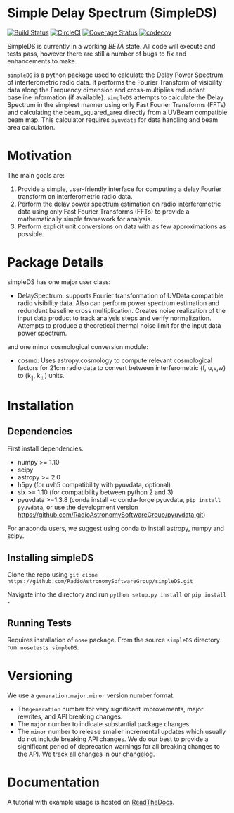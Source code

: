 # Simple Delay Spectrum (SimpleDS)

[![Build Status](https://travis-ci.com/RadioAstronomySoftwareGroup/simpleDS.svg?branch=master)](https://travis-ci.com/RadioAstronomySoftwareGroup/simpleDS)
[![CircleCI](https://circleci.com/gh/RadioAstronomySoftwareGroup/simpleDS.svg?style=svg)](https://circleci.com/gh/RadioAstronomySoftwareGroup/simpleDS)
[![Coverage Status](https://coveralls.io/repos/github/RadioAstronomySoftwareGroup/simpleDS/badge.svg)](https://coveralls.io/github/RadioAstronomySoftwareGroup/simpleDS)
[![codecov](https://codecov.io/gh/RadioAstronomySoftwareGroup/simpleDS/branch/master/graph/badge.svg)](https://codecov.io/gh/RadioAstronomySoftwareGroup/simpleDS)

SimpleDS is currently in a working *BETA* state.  All code will execute and tests pass, however there are still a number of bugs to fix and enhancements to make.


`simpleDS` is a python package used to calculate the Delay Power Spectrum
of interferometric radio data. It performs the Fourier Transform of
visibility data along the Frequency dimension
and cross-multiplies redundant baseline information (if available).
`simpleDS` attempts to calculate the Delay Spectrum in the simplest manner
using only Fast Fourier Transforms (FFTs) and calculating the beam_squared_area
directly from a UVBeam compatible beam map.
This calculator requires `pyuvdata` for data handling and beam area calculation.

# Motivation
The main goals are:

1. Provide a simple, user-friendly interface for computing a delay Fourier transform on interferometric radio data.
2. Perform the delay power spectrum estimation on radio interferometric data using only Fast Fourier Transforms (FFTs) to provide a mathematically simple framework for analysis.
3. Perform explicit unit conversions on data with as few approximations as possible.

# Package Details
simpleDS has one major user class:

* DelaySpectrum: supports Fourier transformation of UVData compatible radio visibility data. Also can perform power spectrum estimation and redundant baseline cross multiplication. Creates noise realization of the input data product to track analysis steps and verify normalization. Attempts to produce a theoretical thermal noise limit for the input data power spectrum.

and one minor cosmological conversion module:

* cosmo: Uses astropy.cosmology to compute relevant cosmological factors for 21cm radio data to convert between interferometric (f, u,v,w) to (k<sub>&parallel;</sub>, k<sub>&perp;</sub>) units.

# Installation

## Dependencies
First install dependencies.

* numpy >= 1.10
* scipy
* astropy >= 2.0
* h5py (for uvh5 compatibility with pyuvdata, optional)
* six >= 1.10 (for compatibility between python 2 and 3)
* pyuvdata >=1.3.8 (conda install -c conda-forge pyuvdata, `pip install pyuvdata`, or use the development version  https://github.com/RadioAstronomySoftwareGroup/pyuvdata.git)

For anaconda users, we suggest using conda to install astropy, numpy and scipy.

## Installing simpleDS
Clone the repo using
`git clone https://github.com/RadioAstronomySoftwareGroup/simpleDS.git`

Navigate into the directory and run `python setup.py install` or `pip install .`

## Running Tests
Requires installation of `nose` package.
From the source `simpleDS` directory run: `nosetests simpleDS`.


# Versioning
We use a `generation.major.minor` version number format.
- The`generation` number for very significant improvements, major rewrites, and API breaking changes.
- The `major` number to indicate substantial package changes.
- The `minor` number to release smaller incremental updates which usually do not include breaking API changes.
We do our best to provide a significant period of deprecation warnings for all breaking changes to the API. We track all changes in our [changelog](https://github.com/RadioAstronomySoftwareGroup/simpleDS/blob/master/CHANGELOG.md).

# Documentation
A tutorial with example usage is hosted on [ReadTheDocs](https://simpleds.readthedocs.io).
